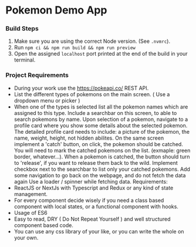 # Pokemon Demo App

### Build Steps

1. Make sure you are using the correct Node version. (See `.nvmrc`).
2. Run `npm ci && npm run build && npm run preview`
3. Open the assigned `localhost` port printed at the end of the build in your terminal.


### Project Requirements

- During your work use the https://pokeapi.co/ REST API.
- List the different types of pokemons on the main screen. ( Use a
  dropdown menu or picker )
- When one of the types is selected list all the pokemon names which are
  assigned to this type. Include a searchbar on this screen, to able to search
  pokemons by name.
  Upon selection of a pokemon, navigate to a profile card where you show
  some details about the selected pokemon.
  The detailed profile card needs to include: a picture of the pokemon, the
  name, weight, height, not hidden abilites.
  On the same screen implement a 'catch' button, on click, the pokemon
  should
  be catched. You will need to mark the catched pokemons on the list.
  (exmaple: green border, whatever...). When a pokemon is catched, the
  button should turn to 'release', if you want to release them back to the wild.
  Implement checkbox next to the searchbar to list only your catched
  pokemons.
  Add some navigation to go back on the webpage, and do not fetch the data
  again
  Use a loader / spinner while fetching data.
  Requirements:
- ReactJS or NextJs with Typescript and Redux or any kind of state
  management.
- For every component decide wisely if you need a class based component
  with
  local states, or a functional component with hooks.
- Usage of ES6
- Easy to read, DRY ( Do Not Repeat Yourself ) and well structured
  component based code.
- You can use any css library of your like, or you can write the whole on
  your
  own.
